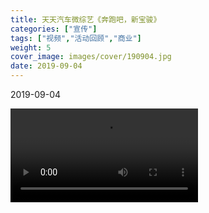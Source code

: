 ```yaml
---
title: 天天汽车微综艺《奔跑吧，新宝骏》
categories: ["宣传"]
tags: ["视频","活动回顾","商业"]
weight: 5
cover_image: images/cover/190904.jpg
date: 2019-09-04
---
```


<tag>2019-09-04</tag>

<video src="/videos/190904.mp4" controls="controls" loop="loop">
您的浏览器不支持 video 标签。
</video>